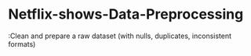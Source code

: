 # Netflix-shows-Data-Preprocessing
:Clean and prepare a raw dataset (with nulls, duplicates, inconsistent formats)
